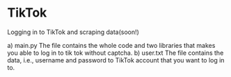 # TikTok
Logging in to TikTok and scraping data(soon!)

a) main.py
The file contains the whole code and two libraries that makes you able to log in to tik tok without captcha.
b) user.txt
The file contains the data, i.e., username and password to TikTok account that you want to log in to.
